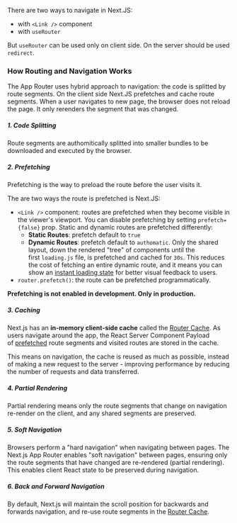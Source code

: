 There are two ways to navigate in Next.JS:

- with `<Link />` component
- with `useRouter`

But `useRouter` can be used only on client side. On the server should be used `redirect`.


### How Routing and Navigation Works

The App Router uses hybrid approach to navigation: the code is splitted by route segments. On the client side Next.JS prefetches and cache route segments. When a user navigates to new page, the browser does not reload the page. It only rerenders the segment that was changed.

##### 1. Code Splitting

Route segments are authomitically splitted into smaller bundles to be downloaded and executed by the browser.

##### 2. Prefetching

Prefetching is the way to preload the route before the user visits it.

The are two ways the route is prefetched is Next.JS:

- `<Link />` component: routes are prefetched when they become visible in the viewer's viewport. You can disable prefetching by setting `prefetch={false}` prop. Static and dynamic routes are prefetched differently:
	- **Static Routes**: prefetch default to `true`
	- **Dynamic Routes**: prefetch default to `authomatic`. Only the shared layout, down the rendered "tree" of components until the first `loading.js` file, is prefetched and cached for `30s`. This reduces the cost of fetching an entire dynamic route, and it means you can show an [instant loading state](https://nextjs.org/docs/app/building-your-application/routing/loading-ui-and-streaming#instant-loading-states) for better visual feedback to users.
- `router.prefetch()`: the route can be prefetched programmatically.

**Prefetching is not enabled in development. Only in production.**

##### 3. Caching

Next.js has an **in-memory client-side cache** called the [Router Cache](https://nextjs.org/docs/app/building-your-application/data-fetching/fetching-caching-and-revalidating#caching-data#router-cache). As users navigate around the app, the React Server Component Payload of [prefetched](https://nextjs.org/docs/app/building-your-application/routing/linking-and-navigating#2-prefetching) route segments and visited routes are stored in the cache.

This means on navigation, the cache is reused as much as possible, instead of making a new request to the server - improving performance by reducing the number of requests and data transferred.

##### 4. Partial Rendering

Partial rendering means only the route segments that change on navigation re-render on the client, and any shared segments are preserved.

##### 5. Soft Navigation

Browsers perform a "hard navigation" when navigating between pages. The Next.js App Router enables "soft navigation" between pages, ensuring only the route segments that have changed are re-rendered (partial rendering). This enables client React state to be preserved during navigation.

##### 6. Back and Forward Navigation

By default, Next.js will maintain the scroll position for backwards and forwards navigation, and re-use route segments in the [Router Cache](https://nextjs.org/docs/app/building-your-application/data-fetching/fetching-caching-and-revalidating#caching-data).